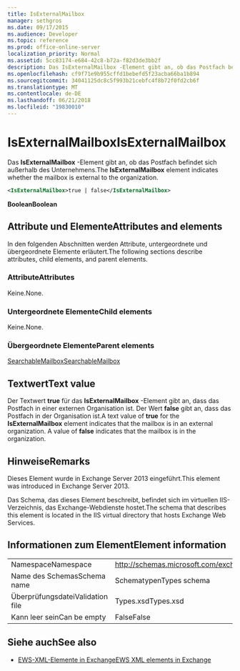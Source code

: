 ```yaml
---
title: IsExternalMailbox
manager: sethgros
ms.date: 09/17/2015
ms.audience: Developer
ms.topic: reference
ms.prod: office-online-server
localization_priority: Normal
ms.assetid: 5cc83174-e684-42c8-b72a-f82d3de3bb2f
description: Das IsExternalMailbox -Element gibt an, ob das Postfach befindet sich außerhalb des Unternehmens.
ms.openlocfilehash: cf9f71e9b955cffd1bebefd5f23acba66ba1b894
ms.sourcegitcommit: 34041125dc8c5f993b21cebfc4f8b72f0fd2cb6f
ms.translationtype: MT
ms.contentlocale: de-DE
ms.lasthandoff: 06/21/2018
ms.locfileid: "19830010"
---
```

# <a name="isexternalmailbox"></a><span data-ttu-id="d82ed-103">IsExternalMailbox</span><span class="sxs-lookup"><span data-stu-id="d82ed-103">IsExternalMailbox</span></span>

<span data-ttu-id="d82ed-104">Das **IsExternalMailbox** -Element gibt an, ob das Postfach befindet sich außerhalb des Unternehmens.</span><span class="sxs-lookup"><span data-stu-id="d82ed-104">The **IsExternalMailbox** element indicates whether the mailbox is external to the organization.</span></span> 
  
```XML
<IsExternalMailbox>true | false</IsExternalMailbox>
```

 <span data-ttu-id="d82ed-105">**Boolean**</span><span class="sxs-lookup"><span data-stu-id="d82ed-105">**Boolean**</span></span>
## <a name="attributes-and-elements"></a><span data-ttu-id="d82ed-106">Attribute und Elemente</span><span class="sxs-lookup"><span data-stu-id="d82ed-106">Attributes and elements</span></span>

<span data-ttu-id="d82ed-107">In den folgenden Abschnitten werden Attribute, untergeordnete und übergeordnete Elemente erläutert.</span><span class="sxs-lookup"><span data-stu-id="d82ed-107">The following sections describe attributes, child elements, and parent elements.</span></span>
  
### <a name="attributes"></a><span data-ttu-id="d82ed-108">Attribute</span><span class="sxs-lookup"><span data-stu-id="d82ed-108">Attributes</span></span>

<span data-ttu-id="d82ed-109">Keine.</span><span class="sxs-lookup"><span data-stu-id="d82ed-109">None.</span></span>
  
### <a name="child-elements"></a><span data-ttu-id="d82ed-110">Untergeordnete Elemente</span><span class="sxs-lookup"><span data-stu-id="d82ed-110">Child elements</span></span>

<span data-ttu-id="d82ed-111">Keine.</span><span class="sxs-lookup"><span data-stu-id="d82ed-111">None.</span></span>
  
### <a name="parent-elements"></a><span data-ttu-id="d82ed-112">Übergeordnete Elemente</span><span class="sxs-lookup"><span data-stu-id="d82ed-112">Parent elements</span></span>

[<span data-ttu-id="d82ed-113">SearchableMailbox</span><span class="sxs-lookup"><span data-stu-id="d82ed-113">SearchableMailbox</span></span>](searchablemailbox.md)
  
## <a name="text-value"></a><span data-ttu-id="d82ed-114">Textwert</span><span class="sxs-lookup"><span data-stu-id="d82ed-114">Text value</span></span>

<span data-ttu-id="d82ed-p101">Der Textwert **true** für das **IsExternalMailbox** -Element gibt an, dass das Postfach in einer externen Organisation ist. Der Wert **false** gibt an, dass das Postfach in der Organisation ist.</span><span class="sxs-lookup"><span data-stu-id="d82ed-p101">A text value of **true** for the **IsExternalMailbox** element indicates that the mailbox is in an external organization. A value of **false** indicates that the mailbox is in the organization.</span></span> 
  
## <a name="remarks"></a><span data-ttu-id="d82ed-117">Hinweise</span><span class="sxs-lookup"><span data-stu-id="d82ed-117">Remarks</span></span>

<span data-ttu-id="d82ed-118">Dieses Element wurde in Exchange Server 2013 eingeführt.</span><span class="sxs-lookup"><span data-stu-id="d82ed-118">This element was introduced in Exchange Server 2013.</span></span>
  
<span data-ttu-id="d82ed-119">Das Schema, das dieses Element beschreibt, befindet sich im virtuellen IIS-Verzeichnis, das Exchange-Webdienste hostet.</span><span class="sxs-lookup"><span data-stu-id="d82ed-119">The schema that describes this element is located in the IIS virtual directory that hosts Exchange Web Services.</span></span>
  
## <a name="element-information"></a><span data-ttu-id="d82ed-120">Informationen zum Element</span><span class="sxs-lookup"><span data-stu-id="d82ed-120">Element information</span></span>

|||
|:-----|:-----|
|<span data-ttu-id="d82ed-121">Namespace</span><span class="sxs-lookup"><span data-stu-id="d82ed-121">Namespace</span></span>  <br/> |http://schemas.microsoft.com/exchange/services/2006/types  <br/> |
|<span data-ttu-id="d82ed-122">Name des Schemas</span><span class="sxs-lookup"><span data-stu-id="d82ed-122">Schema name</span></span>  <br/> |<span data-ttu-id="d82ed-123">Schematypen</span><span class="sxs-lookup"><span data-stu-id="d82ed-123">Types schema</span></span>  <br/> |
|<span data-ttu-id="d82ed-124">Überprüfungsdatei</span><span class="sxs-lookup"><span data-stu-id="d82ed-124">Validation file</span></span>  <br/> |<span data-ttu-id="d82ed-125">Types.xsd</span><span class="sxs-lookup"><span data-stu-id="d82ed-125">Types.xsd</span></span>  <br/> |
|<span data-ttu-id="d82ed-126">Kann leer sein</span><span class="sxs-lookup"><span data-stu-id="d82ed-126">Can be empty</span></span>  <br/> |<span data-ttu-id="d82ed-127">False</span><span class="sxs-lookup"><span data-stu-id="d82ed-127">False</span></span>  <br/> |
   
## <a name="see-also"></a><span data-ttu-id="d82ed-128">Siehe auch</span><span class="sxs-lookup"><span data-stu-id="d82ed-128">See also</span></span>



- [<span data-ttu-id="d82ed-129">EWS-XML-Elemente in Exchange</span><span class="sxs-lookup"><span data-stu-id="d82ed-129">EWS XML elements in Exchange</span></span>](ews-xml-elements-in-exchange.md)


